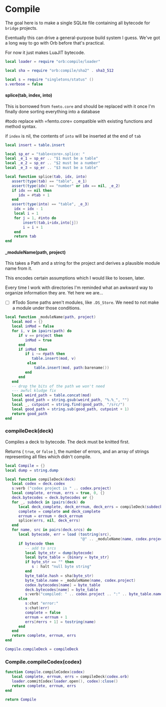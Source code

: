 # Compile


The goal here is to make a single SQLite file containing all bytecode for
``bridge`` projects.


Eventually this can drive a general-purpose build system I guess. We've got
a long way to go with Orb before that's practical.


For now it just makes LuaJIT bytecode.

```lua
local loader = require "orb:compile/loader"

local sha = require "orb:compile/sha2" . sha3_512

local s = require "singletons/status" ()
s.verbose = false
```
#### splice(tab, index, into)

This is borrowed from ``femto.core`` and should be replaced with it once I'm
finally done sorting everything into a database

#todo replace with =femto.core=
compatible with existing functions and method syntax.


if ``index`` is nil, the contents of ``into`` will be inserted at the end of
``tab``

```lua
local insert = table.insert

local sp_er = "table<core>.splice: "
local _e_1 = sp_er .. "$1 must be a table"
local _e_2 = sp_er .. "$2 must be a number"
local _e_3 = sp_er .. "$3 must be a table"

local function splice(tab, idx, into)
   assert(type(tab) == "table", _e_1)
   assert(type(idx) == "number" or idx == nil, _e_2)
   if idx == nil then
      idx = #tab + 1
   end
   assert(type(into) == "table", _e_3)
    idx = idx - 1
    local i = 1
    for j = 1, #into do
        insert(tab,i+idx,into[j])
        i = i + 1
    end
    return tab
end
```
#### _moduleName(path, project)

This takes a Path and a string for the project and derives a plausible module
name from it.


This encodes certain assumptions which I would like to loosen, later.


Every time I work with directories I'm reminded what an awkward way to
organize information they are.  Yet here we are...


- [ ] #Todo  Some paths aren't modules, like ``.DS_Store``.  We need to not make
             a module under those conditions.

```lua
local function _moduleName(path, project)
   local mod = {}
   local inMod = false
   for i, v in ipairs(path) do
      if v == project then
         inMod = true
      end
      if inMod then
         if i ~= #path then
            table.insert(mod, v)
          else
             table.insert(mod, path:barename())
         end
      end
   end
   -- drop the bits of the path we won't need
   --- awful kludge fix
   local weird_path = table.concat(mod)
   local good_path = string.gsub(weird_path, "%.%_", "")
   local _, cutpoint = string.find(good_path, "/src/")
   local good_path = string.sub(good_path, cutpoint + 1)
   return good_path
end
```
### compileDeck(deck)

Compiles a deck to bytecode. The deck must be knitted first.


Returns ( ``true``, or ``false`` ), the number of errors, and an array of strings
representing all files which didn't compile.

```lua
local Compile = {}
local dump = string.dump

local function compileDeck(deck)
   local codex = deck.codex
   s:verb ("codex project is " .. codex.project)
   local complete, errnum, errs = true, 0, {}
   deck.bytecodes = deck.bytecodes or {}
   for _, subdeck in ipairs(deck) do
      local deck_complete, deck_errnum, deck_errs = compileDeck(subdeck)
      complete = complete and deck_complete
      errnum = errnum + deck_errnum
      splice(errs, nil, deck_errs)
   end
   for name, src in pairs(deck.srcs) do
      local bytecode, err = load (tostring(src),
                                  "@" .. _moduleName(name, codex.project))
      if bytecode then
         -- add to srcs
         local byte_str = dump(bytecode)
         local byte_table = {binary = byte_str}
         if byte_str == "" then
            s : halt "null byte string"
         end
         byte_table.hash = sha(byte_str)
         byte_table.name = _moduleName(name, codex.project)
         codex.bytecodes[name] = byte_table
         deck.bytecodes[name] = byte_table
         s:verb("compiled: " .. codex.project .. ":" .. byte_table.name)
      else
         s:chat "error:"
         s:chat(err)
         complete = false
         errnum = errnum + 1
         errs[#errs + 1] = tostring(name)
      end
   end
   return complete, errnum, errs
end

Compile.compileDeck = compileDeck
```
### Compile.compileCodex(codex)

```lua
function Compile.compileCodex(codex)
   local complete, errnum, errs = compileDeck(codex.orb)
   loader.commitCodex(loader.open(), codex):close()
   return complete, errnum, errs
end
```
```lua
return Compile
```
